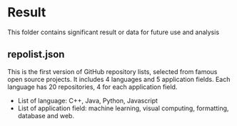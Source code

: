 # Result
This folder contains significant result or data for future use and analysis

## repolist.json
This is the first version of GitHub repository lists, selected from famous open source projects. It includes 4 languages and 5 application fields. Each language has 20 repositories, 4 for each application field.
* List of language: C++, Java, Python, Javascript
* List of application field: machine learning, visual computing, formatting, database and web.